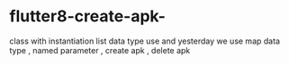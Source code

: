 # flutter8-create-apk-
class with instantiation list data type use and yesterday we use map data type , named parameter , create apk , delete apk
